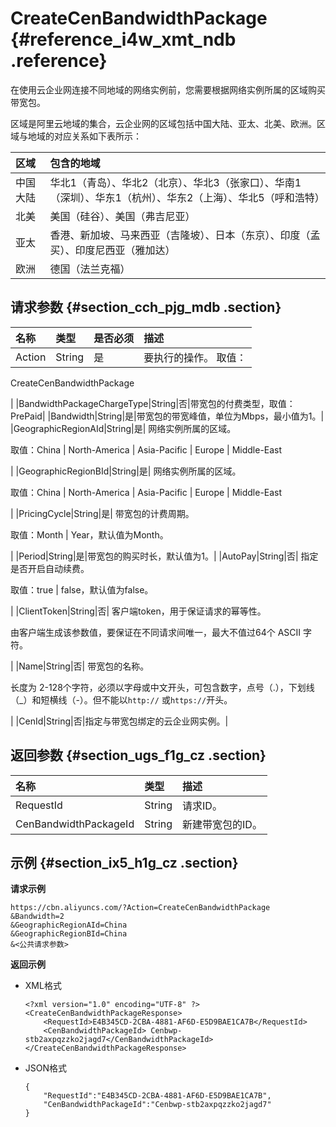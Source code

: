 # CreateCenBandwidthPackage {#reference_i4w_xmt_ndb .reference}

在使用云企业网连接不同地域的网络实例前，您需要根据网络实例所属的区域购买带宽包。

区域是阿里云地域的集合，云企业网的区域包括中国大陆、亚太、北美、欧洲。区域与地域的对应关系如下表所示：

|区域|包含的地域|
|:-|:----|
|中国大陆|华北1（青岛）、华北2（北京）、华北3（张家口）、华南1（深圳）、华东1（杭州）、华东2（上海）、华北5（呼和浩特）|
|北美|美国（硅谷）、美国（弗吉尼亚）|
|亚太|香港、新加坡、马来西亚（吉隆坡）、日本（东京）、印度（孟买）、印度尼西亚（雅加达）|
|欧洲|德国（法兰克福）|

## 请求参数 {#section_cch_pjg_mdb .section}

|名称|类型|是否必须|描述|
|:-|:-|:---|:-|
|Action|String|是| 要执行的操作。 取值：

 CreateCenBandwidthPackage

 |
|BandwidthPackageChargeType|String|否|带宽包的付费类型，取值：PrePaid|
|Bandwidth|String|是|带宽包的带宽峰值，单位为Mbps，最小值为1。|
|GeographicRegionAId|String|是| 网络实例所属的区域。

 取值：China | North-America | Asia-Pacific | Europe | Middle-East

 |
|GeographicRegionBId|String|是| 网络实例所属的区域。

 取值：China | North-America | Asia-Pacific | Europe | Middle-East

 |
|PricingCycle|String|是| 带宽包的计费周期。

 取值：Month | Year，默认值为Month。

 |
|Period|String|是|带宽包的购买时长，默认值为1。|
|AutoPay|String|否| 指定是否开启自动续费。

 取值：true | false，默认值为false。

 |
|ClientToken|String|否| 客户端token，用于保证请求的幂等性。

 由客户端生成该参数值，要保证在不同请求间唯一，最大不值过64个 ASCII 字符。

 |
|Name|String|否| 带宽包的名称。

 长度为 2-128个字符，必须以字母或中文开头，可包含数字，点号（.），下划线（\_）和短横线（-）。但不能以`http://` 或`https://`开头。

 |
|CenId|String|否|指定与带宽包绑定的云企业网实例。|

## 返回参数 {#section_ugs_f1g_cz .section}

|名称|类型|描述|
|:-|:-|:-|
|RequestId|String|请求ID。|
|CenBandwidthPackageId|String|新建带宽包的ID。|

## 示例 {#section_ix5_h1g_cz .section}

**请求示例**

``` {#createVPCpub}
https://cbn.aliyuncs.com/?Action=CreateCenBandwidthPackage
&Bandwidth=2
&GeographicRegionAId=China
&GeographicRegionBId=China
&<公共请求参数>
```

**返回示例**

-   XML格式

    ```
    <?xml version="1.0" encoding="UTF-8" ?>
    <CreateCenBandwidthPackageResponse>
        <RequestId>E4B345CD-2CBA-4881-AF6D-E5D9BAE1CA7B</RequestId>
        <CenBandwidthPackageId> Cenbwp-stb2axpqzzko2jagd7</CenBandwidthPackageId>
    </CreateCenBandwidthPackageResponse>
    ```

-   JSON格式

    ```
    {
        "RequestId":"E4B345CD-2CBA-4881-AF6D-E5D9BAE1CA7B",
        "CenBandwidthPackageId":"Cenbwp-stb2axpqzzko2jagd7"
    }
    ```


